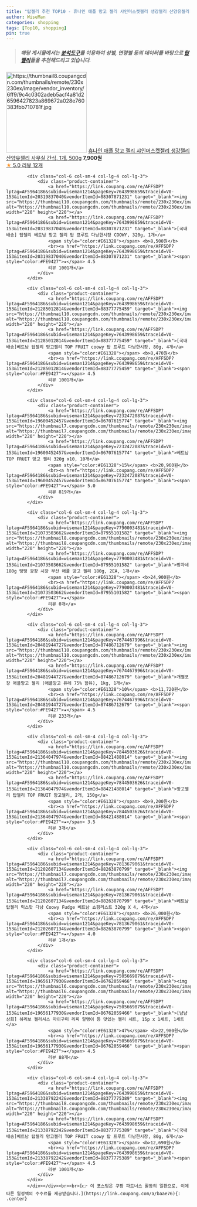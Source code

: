 ```yaml
---
title: "탑젤리 추천 TOP10 - 휴나인 애플 망고 젤리 샤인머스켓젤리 생강젤리 산양유젤리 사무실 간식, 1개, 500g"
author: WiseMan
categories: shopping
tags: [Top10, shopping]
pin: true
---
```


> ##### 해당 게시물에서는 [**분석도구**](https://itemscout.io/)를 이용하여 **성별**, **연령별** 등의 데이터를 바탕으로 [**탑젤리**](https://link.coupang.com/a/baae76)들을 추천해드리고 있습니다.
<div class="container"><div class="row">
            <div class="col-6 col-sm-4 col-lg-4 col-lg-3">
                <div class="product-container">
                    <a href="https://link.coupang.com/re/AFFSDP?lptag=AF5964186&subid=wiseman1214&pageKey=7790777579&traceid=V0-153&itemId=21077412219&vendorItemId=88139583727" target="_blank"><img src="https://thumbnail8.coupangcdn.com/thumbnails/remote/230x230ex/image/vendor_inventory/6ff9/9c4c0302adeb5acf4a81d26596427823a869672a028e760383fbb710781f.jpg" alt="https://thumbnail8.coupangcdn.com/thumbnails/remote/230x230ex/image/vendor_inventory/6ff9/9c4c0302adeb5acf4a81d26596427823a869672a028e760383fbb710781f.jpg" width="220" height="220"></a>
                    <a href="https://link.coupang.com/re/AFFSDP?lptag=AF5964186&subid=wiseman1214&pageKey=7790777579&traceid=V0-153&itemId=21077412219&vendorItemId=88139583727" target="_blank">휴나인 애플 망고 젤리 샤인머스켓젤리 생강젤리 산양유젤리 사무실 간식, 1개, 500g</a>
                    <span style="color:#E61328"></span> <b>7,900원</b>
                    <br><a href="https://link.coupang.com/re/AFFSDP?lptag=AF5964186&subid=wiseman1214&pageKey=7790777579&traceid=V0-153&itemId=21077412219&vendorItemId=88139583727" target="_blank"><span style="color:#FE9427">★</span> 5.0
                    리뷰 12개</a>
                </div>
            </div>
            
            <div class="col-6 col-sm-4 col-lg-4 col-lg-3">
                <div class="product-container">
                    <a href="https://link.coupang.com/re/AFFSDP?lptag=AF5964186&subid=wiseman1214&pageKey=7643998659&traceid=V0-153&itemId=20319837040&vendorItemId=88307871231" target="_blank"><img src="https://thumbnail10.coupangcdn.com/thumbnails/remote/230x230ex/image/vendor_inventory/8b5c/076f6874c6b94e6126721774a2b765f4a0d9abf447cd0e52a9a5b97de928.png" alt="https://thumbnail10.coupangcdn.com/thumbnails/remote/230x230ex/image/vendor_inventory/8b5c/076f6874c6b94e6126721774a2b765f4a0d9abf447cd0e52a9a5b97de928.png" width="220" height="220"></a>
                    <a href="https://link.coupang.com/re/AFFSDP?lptag=AF5964186&subid=wiseman1214&pageKey=7643998659&traceid=V0-153&itemId=20319837040&vendorItemId=88307871231" target="_blank">[국내배송] 탑젤리 베트남 망고 젤리 탑 프루트 다낭한시장 COOWY, 320g, 1개</a>
                    <span style="color:#E61328"></span> <b>8,500원</b>
                    <br><a href="https://link.coupang.com/re/AFFSDP?lptag=AF5964186&subid=wiseman1214&pageKey=7643998659&traceid=V0-153&itemId=20319837040&vendorItemId=88307871231" target="_blank"><span style="color:#FE9427">★</span> 4.5
                    리뷰 1001개</a>
                </div>
            </div>
            
            <div class="col-6 col-sm-4 col-lg-4 col-lg-3">
                <div class="product-container">
                    <a href="https://link.coupang.com/re/AFFSDP?lptag=AF5964186&subid=wiseman1214&pageKey=7643998659&traceid=V0-153&itemId=21285012814&vendorItemId=88377775459" target="_blank"><img src="https://thumbnail10.coupangcdn.com/thumbnails/remote/230x230ex/image/vendor_inventory/0dc0/86b3150570d38c660415c08d66227960014d75f02c3f26318991b1814809.jpg" alt="https://thumbnail10.coupangcdn.com/thumbnails/remote/230x230ex/image/vendor_inventory/0dc0/86b3150570d38c660415c08d66227960014d75f02c3f26318991b1814809.jpg" width="220" height="220"></a>
                    <a href="https://link.coupang.com/re/AFFSDP?lptag=AF5964186&subid=wiseman1214&pageKey=7643998659&traceid=V0-153&itemId=21285012814&vendorItemId=88377775459" target="_blank">[국내배송]베트남 탑젤리 망고젤리 TOP FRUIT coowy 탑 프루트 다낭한시장, 80g, 4개</a>
                    <span style="color:#E61328"></span> <b>8,470원</b>
                    <br><a href="https://link.coupang.com/re/AFFSDP?lptag=AF5964186&subid=wiseman1214&pageKey=7643998659&traceid=V0-153&itemId=21285012814&vendorItemId=88377775459" target="_blank"><span style="color:#FE9427">★</span> 4.5
                    리뷰 1001개</a>
                </div>
            </div>
            
            <div class="col-6 col-sm-4 col-lg-4 col-lg-3">
                <div class="product-container">
                    <a href="https://link.coupang.com/re/AFFSDP?lptag=AF5964186&subid=wiseman1214&pageKey=7232472087&traceid=V0-153&itemId=19600452457&vendorItemId=86707615774" target="_blank"><img src="https://thumbnail7.coupangcdn.com/thumbnails/remote/230x230ex/image/vendor_inventory/99ca/1eed6fdf9a60358ba8b3606a64a6b5814c6ffcdfa313f58f500c1143d0eb.jpg" alt="https://thumbnail7.coupangcdn.com/thumbnails/remote/230x230ex/image/vendor_inventory/99ca/1eed6fdf9a60358ba8b3606a64a6b5814c6ffcdfa313f58f500c1143d0eb.jpg" width="220" height="220"></a>
                    <a href="https://link.coupang.com/re/AFFSDP?lptag=AF5964186&subid=wiseman1214&pageKey=7232472087&traceid=V0-153&itemId=19600452457&vendorItemId=86707615774" target="_blank">베트남 TOP FRUIT 망고 젤리 320g x10, 10개</a>
                    <span style="color:#E61328">15%</span> <b>20,960원</b>
                    <br><a href="https://link.coupang.com/re/AFFSDP?lptag=AF5964186&subid=wiseman1214&pageKey=7232472087&traceid=V0-153&itemId=19600452457&vendorItemId=86707615774" target="_blank"><span style="color:#FE9427">★</span> 5.0
                    리뷰 819개</a>
                </div>
            </div>
            
            <div class="col-6 col-sm-4 col-lg-4 col-lg-3">
                <div class="product-container">
                    <a href="https://link.coupang.com/re/AFFSDP?lptag=AF5964186&subid=wiseman1214&pageKey=7790003481&traceid=V0-153&itemId=21073503662&vendorItemId=87955101582" target="_blank"><img src="https://thumbnail8.coupangcdn.com/thumbnails/remote/230x230ex/image/vendor_inventory/e9b4/e64d70465b812d21c3f5c53e1b0e7b90fd0b5c7d8d5e9d717f1f9658c123.jpg" alt="https://thumbnail8.coupangcdn.com/thumbnails/remote/230x230ex/image/vendor_inventory/e9b4/e64d70465b812d21c3f5c53e1b0e7b90fd0b5c7d8d5e9d717f1f9658c123.jpg" width="220" height="220"></a>
                    <a href="https://link.coupang.com/re/AFFSDP?lptag=AF5964186&subid=wiseman1214&pageKey=7790003481&traceid=V0-153&itemId=21073503662&vendorItemId=87955101582" target="_blank">방자네 180g 탱탱 광장 시장 부산 애플 망고 젤리 180g, 2EA, 1개</a>
                    <span style="color:#E61328"></span> <b>24,900원</b>
                    <br><a href="https://link.coupang.com/re/AFFSDP?lptag=AF5964186&subid=wiseman1214&pageKey=7790003481&traceid=V0-153&itemId=21073503662&vendorItemId=87955101582" target="_blank"><span style="color:#FE9427">★</span> 
                    리뷰 0개</a>
                </div>
            </div>
            
            <div class="col-6 col-sm-4 col-lg-4 col-lg-3">
                <div class="product-container">
                    <a href="https://link.coupang.com/re/AFFSDP?lptag=AF5964186&subid=wiseman1214&pageKey=7674467996&traceid=V0-153&itemId=20481944727&vendorItemId=87486712679" target="_blank"><img src="https://thumbnail10.coupangcdn.com/thumbnails/remote/230x230ex/image/vendor_inventory/e726/3ea368b978e0ea4c833c4840bba061baac43b21e1f2a9b4d0c8bf85019d5.jpg" alt="https://thumbnail10.coupangcdn.com/thumbnails/remote/230x230ex/image/vendor_inventory/e726/3ea368b978e0ea4c833c4840bba061baac43b21e1f2a9b4d0c8bf85019d5.jpg" width="220" height="220"></a>
                    <a href="https://link.coupang.com/re/AFFSDP?lptag=AF5964186&subid=wiseman1214&pageKey=7674467996&traceid=V0-153&itemId=20481944727&vendorItemId=87486712679" target="_blank">개별포장 애플망고 젤리 (애플망고 퓨레 75% 함유), 1kg, 1개</a>
                    <span style="color:#E61328">10%</span> <b>11,720원</b>
                    <br><a href="https://link.coupang.com/re/AFFSDP?lptag=AF5964186&subid=wiseman1214&pageKey=7674467996&traceid=V0-153&itemId=20481944727&vendorItemId=87486712679" target="_blank"><span style="color:#FE9427">★</span> 4.5
                    리뷰 233개</a>
                </div>
            </div>
            
            <div class="col-6 col-sm-4 col-lg-4 col-lg-3">
                <div class="product-container">
                    <a href="https://link.coupang.com/re/AFFSDP?lptag=AF5964186&subid=wiseman1214&pageKey=7844503626&traceid=V0-153&itemId=21364047974&vendorItemId=88421488014" target="_blank"><img src="https://thumbnail10.coupangcdn.com/thumbnails/remote/230x230ex/image/vendor_inventory/34e3/beb237d6bc026e71551f90d42bb207f90fd522495b0287b8b0fe68e3f1b1.jpg" alt="https://thumbnail10.coupangcdn.com/thumbnails/remote/230x230ex/image/vendor_inventory/34e3/beb237d6bc026e71551f90d42bb207f90fd522495b0287b8b0fe68e3f1b1.jpg" width="220" height="220"></a>
                    <a href="https://link.coupang.com/re/AFFSDP?lptag=AF5964186&subid=wiseman1214&pageKey=7844503626&traceid=V0-153&itemId=21364047974&vendorItemId=88421488014" target="_blank">망고젤리 탑젤리 TOP FRUIT 망고젤리, 2개, 150g</a>
                    <span style="color:#E61328"></span> <b>9,200원</b>
                    <br><a href="https://link.coupang.com/re/AFFSDP?lptag=AF5964186&subid=wiseman1214&pageKey=7844503626&traceid=V0-153&itemId=21364047974&vendorItemId=88421488014" target="_blank"><span style="color:#FE9427">★</span> 3.5
                    리뷰 3개</a>
                </div>
            </div>
            
            <div class="col-6 col-sm-4 col-lg-4 col-lg-3">
                <div class="product-container">
                    <a href="https://link.coupang.com/re/AFFSDP?lptag=AF5964186&subid=wiseman1214&pageKey=7813679061&traceid=V0-153&itemId=21202607134&vendorItemId=88263870799" target="_blank"><img src="https://thumbnail7.coupangcdn.com/thumbnails/remote/230x230ex/image/vendor_inventory/7cb6/6d3297a945c780de346fbf99017cad221c308182d3f19911a399ca9493df.jpg" alt="https://thumbnail7.coupangcdn.com/thumbnails/remote/230x230ex/image/vendor_inventory/7cb6/6d3297a945c780de346fbf99017cad221c308182d3f19911a399ca9493df.jpg" width="220" height="220"></a>
                    <a href="https://link.coupang.com/re/AFFSDP?lptag=AF5964186&subid=wiseman1214&pageKey=7813679061&traceid=V0-153&itemId=21202607134&vendorItemId=88263870799" target="_blank">베트남 탑젤리 믹스맛 다낭 Coowy Fudge 베트남 쇼핑리스트 320g X 4, 4개</a>
                    <span style="color:#E61328"></span> <b>26,000원</b>
                    <br><a href="https://link.coupang.com/re/AFFSDP?lptag=AF5964186&subid=wiseman1214&pageKey=7813679061&traceid=V0-153&itemId=21202607134&vendorItemId=88263870799" target="_blank"><span style="color:#FE9427">★</span> 4.0
                    리뷰 1개</a>
                </div>
            </div>
            
            <div class="col-6 col-sm-4 col-lg-4 col-lg-3">
                <div class="product-container">
                    <a href="https://link.coupang.com/re/AFFSDP?lptag=AF5964186&subid=wiseman1214&pageKey=7505669879&traceid=V0-153&itemId=19656177930&vendorItemId=86762059466" target="_blank"><img src="https://thumbnail6.coupangcdn.com/thumbnails/remote/230x230ex/image/vendor_inventory/5ce4/b78c75f462548379ac56422c3ef8d8c42192d857ae369617cf0429565f1d.jpg" alt="https://thumbnail6.coupangcdn.com/thumbnails/remote/230x230ex/image/vendor_inventory/5ce4/b78c75f462548379ac56422c3ef8d8c42192d857ae369617cf0429565f1d.jpg" width="220" height="220"></a>
                    <a href="https://link.coupang.com/re/AFFSDP?lptag=AF5964186&subid=wiseman1214&pageKey=7505669879&traceid=V0-153&itemId=19656177930&vendorItemId=86762059466" target="_blank">[냠냠상회] 하리보 젤리셔스 마이구미 리찌 알맹이 등 맛있는 젤리 세트, 15p x 1세트, 1세트</a>
                    <span style="color:#E61328">47%</span> <b>22,980원</b>
                    <br><a href="https://link.coupang.com/re/AFFSDP?lptag=AF5964186&subid=wiseman1214&pageKey=7505669879&traceid=V0-153&itemId=19656177930&vendorItemId=86762059466" target="_blank"><span style="color:#FE9427">★</span> 4.5
                    리뷰 88개</a>
                </div>
            </div>
            
            <div class="col-6 col-sm-4 col-lg-4 col-lg-3">
                <div class="product-container">
                    <a href="https://link.coupang.com/re/AFFSDP?lptag=AF5964186&subid=wiseman1214&pageKey=7643998659&traceid=V0-153&itemId=21338792242&vendorItemId=88377775389" target="_blank"><img src="https://thumbnail8.coupangcdn.com/thumbnails/remote/230x230ex/image/vendor_inventory/470e/3b2ea32c88df5a5973f63c03ce739d467677acc5ed3eee76d61cc5fc50fa.jpg" alt="https://thumbnail8.coupangcdn.com/thumbnails/remote/230x230ex/image/vendor_inventory/470e/3b2ea32c88df5a5973f63c03ce739d467677acc5ed3eee76d61cc5fc50fa.jpg" width="220" height="220"></a>
                    <a href="https://link.coupang.com/re/AFFSDP?lptag=AF5964186&subid=wiseman1214&pageKey=7643998659&traceid=V0-153&itemId=21338792242&vendorItemId=88377775389" target="_blank">[국내배송]베트남 탑젤리 망고젤리 TOP FRUIT coowy 탑 프루트 다낭한시장, 80g, 6개</a>
                    <span style="color:#E61328"></span> <b>12,690원</b>
                    <br><a href="https://link.coupang.com/re/AFFSDP?lptag=AF5964186&subid=wiseman1214&pageKey=7643998659&traceid=V0-153&itemId=21338792242&vendorItemId=88377775389" target="_blank"><span style="color:#FE9427">★</span> 4.5
                    리뷰 1001개</a>
                </div>
            </div>
            </div></div><br><br>[👉 이 포스팅은 쿠팡 파트너스 활동의 일환으로, 이에 따른 일정액의 수수료를 제공받습니다.](https://link.coupang.com/a/baae76){: .center}